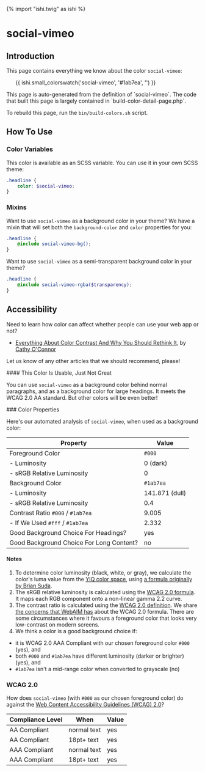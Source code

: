 {% import "ishi.twig" as ishi %}
# social-vimeo

## Introduction

This page contains everything we know about the color `social-vimeo`:

<div class="grid">
    <div class="cell">
        <div class="swatch">
            <ul>
                {{ ishi.small_colorswatch('social-vimeo', '#1ab7ea', '') }}
            </ul>
        </div>
    </div>
</div>

<div class="callout attention" markdown="1">
This page is auto-generated from the definition of `social-vimeo`. The code that built this page is largely contained in `build-color-detail-page.php`.

To rebuild this page, run the `bin/build-colors.sh` script.
</div>

## How To Use

### Color Variables

This color is available as an SCSS variable. You can use it in your own SCSS theme:

```scss
.headline {
    color: $social-vimeo;
}
```

### Mixins

Want to use `social-vimeo` as a background color in your theme? We have a mixin that will set both the `background-color` and `color` properties for you:

```scss
.headline {
    @include social-vimeo-bg();
}
```

Want to use `social-vimeo` as a semi-transparent background color in your theme?

```scss
.headline {
    @include social-vimeo-rgba($transparency);
}
```

## Accessibility

Need to learn how color can affect whether people can use your web app or not?

* [Everything About Color Contrast And Why You Should Rethink It](https://www.smashingmagazine.com/2014/10/color-contrast-tips-and-tools-for-accessibility/), by [Cathy O'Connor](http://www.twitter.com/cagocon)

Let us know of any other articles that we should recommend, please!
<div class="callout warning" markdown="1">
#### This Color Is Usable, Just Not Great

You can use `social-vimeo` as a background color behind normal paragraphs, and as a background color for large headings. It meets the WCAG 2.0 AA standard. But other colors will be even better!
</div>
### Color Properties

Here's our automated analysis of `social-vimeo`, when used as a background color:

Property | Value
---------|------
Foreground Color | `#000`
- Luminosity | 0 (dark)
- sRGB Relative Luminosity | 0
Background Color | `#1ab7ea`
- Luminosity | 141.871 (dull)
- sRGB Relative Luminosity | 0.4
Contrast Ratio `#000` / `#1ab7ea` | 9.005
- If We Used `#fff` / `#1ab7ea` | 2.332
Good Background Choice For Headings? | yes
Good Background Choice For Long Content? | no

#### Notes

1. To determine color luminosity (black, white, or gray), we calculate the color's luma value from the [YIQ color space](https://en.wikipedia.org/wiki/YIQ), using [a formula originally by Brian Suda](https://24ways.org/2010/calculating-color-contrast/).
1. The sRGB relative luminosity is calculated using the [WCAG 2.0 formula](https://www.w3.org/TR/WCAG20/#relativeluminancedef). It maps each RGB component onto a non-linear gamma 2.2 curve.
1. The contrast ratio is calculated using the [WCAG 2.0 definition](https://www.w3.org/TR/2008/REC-WCAG20-20081211/#contrast-ratiodef). We share [the concerns that WebAIM has](http://webaim.org/blog/wcag-2-1-feedback/) about the WCAG 2.0 formula. There are some circumstances where it favours a foreground color that looks very low-contrast on modern screens.
1. We think a color is a good background choice if:
  - it is WCAG 2.0 AAA Compliant with our chosen foreground color `#000` (yes), and
  - both `#000` and `#1ab7ea` have different luminosity (darker or brighter) (yes), and
  - `#1ab7ea` isn't a mid-range color when converted to grayscale (no)

### WCAG 2.0

How does `social-vimeo` (with `#000` as our chosen foreground color) do against the [Web Content Accessibility Guidelines (WCAG) 2.0](https://www.w3.org/TR/WCAG20/)?

Compliance Level | When | Value
-----------------|------|------
AA Compliant | normal text | yes
AA Compliant | 18pt+ text | yes
AAA Compliant | normal text | yes
AAA Compliant | 18pt+ text | yes
